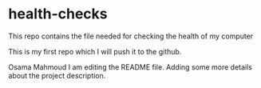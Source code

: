 # health-checks
This repo contains the file needed for checking the health of my computer 

This is my first repo which I will push it to the github.

Osama Mahmoud
I am editing the README file. Adding some more details about the project description.
